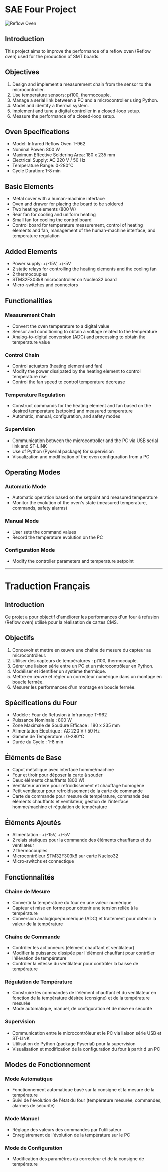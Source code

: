  # SAE Four Project

![Reflow Oven](pictures/reflow_oven.png)

## Introduction
This project aims to improve the performance of a reflow oven (Reflow oven) used for the production of SMT boards.

## Objectives
1. Design and implement a measurement chain from the sensor to the microcontroller.
2. Use temperature sensors: pt100, thermocouple.
3. Manage a serial link between a PC and a microcontroller using Python.
4. Model and identify a thermal system.
5. Implement and tune a digital controller in a closed-loop setup.
6. Measure the performance of a closed-loop setup.

## Oven Specifications
- Model: Infrared Reflow Oven T-962
- Nominal Power: 800 W
- Maximum Effective Soldering Area: 180 x 235 mm
- Electrical Supply: AC 220 V / 50 Hz
- Temperature Range: 0-280°C
- Cycle Duration: 1-8 min

## Basic Elements
- Metal cover with a human-machine interface
- Oven and drawer for placing the board to be soldered
- Two heating elements (800 W)
- Rear fan for cooling and uniform heating
- Small fan for cooling the control board
- Control board for temperature measurement, control of heating elements and fan, management of the human-machine interface, and temperature regulation

## Added Elements
- Power supply: +/-15V, +/-5V
- 2 static relays for controlling the heating elements and the cooling fan
- 2 thermocouples
- STM32F303k8 microcontroller on Nucleo32 board
- Micro-switches and connectors

## Functionalities

### Measurement Chain
- Convert the oven temperature to a digital value
- Sensor and conditioning to obtain a voltage related to the temperature
- Analog-to-digital conversion (ADC) and processing to obtain the temperature value

### Control Chain
- Control actuators (heating element and fan)
- Modify the power dissipated by the heating element to control temperature rise
- Control the fan speed to control temperature decrease

### Temperature Regulation
- Construct commands for the heating element and fan based on the desired temperature (setpoint) and measured temperature
- Automatic, manual, configuration, and safety modes

### Supervision
- Communication between the microcontroller and the PC via USB serial link and ST-LINK
- Use of Python (Pyserial package) for supervision
- Visualization and modification of the oven configuration from a PC

## Operating Modes

### Automatic Mode
- Automatic operation based on the setpoint and measured temperature
- Monitor the evolution of the oven's state (measured temperature, commands, safety alarms)

### Manual Mode
- User sets the command values
- Record the temperature evolution on the PC

### Configuration Mode
- Modify the controller parameters and temperature setpoint


---
 # Traduction Français
## Introduction
Ce projet a pour objectif d'améliorer les performances d'un four à refusion (Reflow oven) utilisé pour la réalisation de cartes CMS.

## Objectifs
1. Concevoir et mettre en œuvre une chaîne de mesure du capteur au microcontrôleur.
2. Utiliser des capteurs de températures : pt100, thermocouple.
3. Gérer une liaison série entre un PC et un microcontrôleur en Python.
4. Modéliser et identifier un système thermique.
5. Mettre en œuvre et régler un correcteur numérique dans un montage en boucle fermée.
6. Mesurer les performances d'un montage en boucle fermée.

## Spécifications du Four 
- Modèle : Four de Refusion à Infrarouge T-962
- Puissance Nominale : 800 W
- Zone Maximale de Soudure Efficace : 180 x 235 mm
- Alimentation Électrique : AC 220 V / 50 Hz
- Gamme de Température : 0-280°C
- Durée du Cycle : 1-8 min

## Éléments de Base 
- Capot métallique avec interface homme/machine
- Four et tiroir pour déposer la carte à souder
- Deux éléments chauffants (800 W)
- Ventilateur arrière pour refroidissement et chauffage homogène
- Petit ventilateur pour refroidissement de la carte de commande
- Carte de commande pour mesure de température, commande des éléments chauffants et ventilateur, gestion de l'interface homme/machine et régulation de température

## Éléments Ajoutés 
- Alimentation : +/-15V, +/-5V
- 2 relais statiques pour la commande des éléments chauffants et du ventilateur
- 2 thermocouples
- Microcontrôleur STM32F303k8 sur carte Nucleo32
- Micro-switchs et connectique

## Fonctionnalités 

### Chaîne de Mesure 
- Convertir la température du four en une valeur numérique
- Capteur et mise en forme pour obtenir une tension reliée à la température
- Conversion analogique/numérique (ADC) et traitement pour obtenir la valeur de la température

### Chaîne de Commande 
- Contrôler les actionneurs (élément chauffant et ventilateur)
- Modifier la puissance dissipée par l'élément chauffant pour contrôler l'élévation de température
- Contrôler la vitesse du ventilateur pour contrôler la baisse de température

### Régulation de Température
- Construire les commandes de l'élément chauffant et du ventilateur en fonction de la température désirée (consigne) et de la température mesurée
- Mode automatique, manuel, de configuration et de mise en sécurité

### Supervision 
- Communication entre le microcontrôleur et le PC via liaison série USB et ST-LINK
- Utilisation de Python (package Pyserial) pour la supervision
- Visualisation et modification de la configuration du four à partir d'un PC

## Modes de Fonctionnement 

### Mode Automatique
- Fonctionnement automatique basé sur la consigne et la mesure de la température
- Suivi de l'évolution de l'état du four (température mesurée, commandes, alarmes de sécurité)

### Mode Manuel 
- Réglage des valeurs des commandes par l'utilisateur
- Enregistrement de l'évolution de la température sur le PC

### Mode de Configuration 
- Modification des paramètres du correcteur et de la consigne de température
